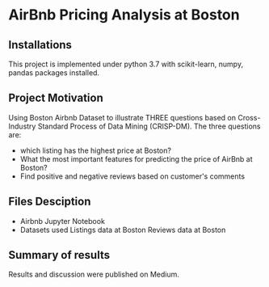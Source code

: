 #  AirBnb Pricing Analysis at Boston

## Installations

This project is implemented under python 3.7 with scikit-learn, numpy, pandas packages installed.

## Project Motivation

Using Boston Airbnb Dataset to illustrate THREE questions based on Cross-Industry Standard Process of Data Mining (CRISP-DM). 
The three questions are:

- which listing has the highest price at Boston?
- What the most important features for predicting the price of AirBnb at Boston?
- Find positive and negative reviews based on customer's comments

## Files Desciption

- Airbnb Jupyter Notebook
- Datasets used
   Listings data at Boston
   Reviews data at Boston
   
## Summary of results
Results and discussion were published on Medium.

